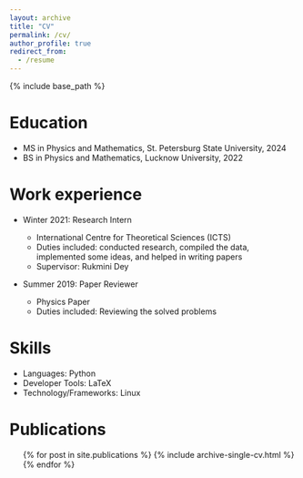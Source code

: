 ```yaml
---
layout: archive
title: "CV"
permalink: /cv/
author_profile: true
redirect_from:
  - /resume
---
```


{% include base_path %}

Education
======
* MS in Physics and Mathematics, St. Petersburg State University, 2024
* BS in Physics and Mathematics, Lucknow University, 2022
<!-- * M.S. in Jekyll, GitHub University, 2014 -->
<!-- * Ph.D in Version Control Theory, GitHub University, 2018 (expected) -->

Work experience
======

* Winter 2021: Research Intern
  * International Centre for Theoretical Sciences (ICTS)
  * Duties included: conducted research, compiled the data, implemented some ideas, and helped in writing papers
  * Supervisor: Rukmini Dey

* Summer 2019: Paper Reviewer
  * Physics Paper
  * Duties included: Reviewing the solved problems


<!-- * Fall 2015: Research Assistant
  * Github University
  * Duties included: Merging pull requests
  * Supervisor: Professor Hub -->
  
Skills
======
* Languages: Python
* Developer Tools: LaTeX
* Technology/Frameworks: Linux

<!-- Achievements
======
* 1790+ rating on CodeChef
* 500+ problems solved in Data Structure and Algorithms
* 3530 Rank in Round E of Google Kickstart 2021 -->

Publications
======
  <ul>{% for post in site.publications %}
    {% include archive-single-cv.html %}
  {% endfor %}</ul>
  
<!-- Talks
======
  <ul>{% for post in site.talks %}
    {% include archive-single-talk-cv.html %}
  {% endfor %}</ul> -->
  
<!-- Teaching
======
  <ul>{% for post in site.teaching %}
    {% include archive-single-cv.html %}
  {% endfor %}</ul> -->
  
<!-- Service and leadership
======
* Currently signed in to 43 different slack teams -->
